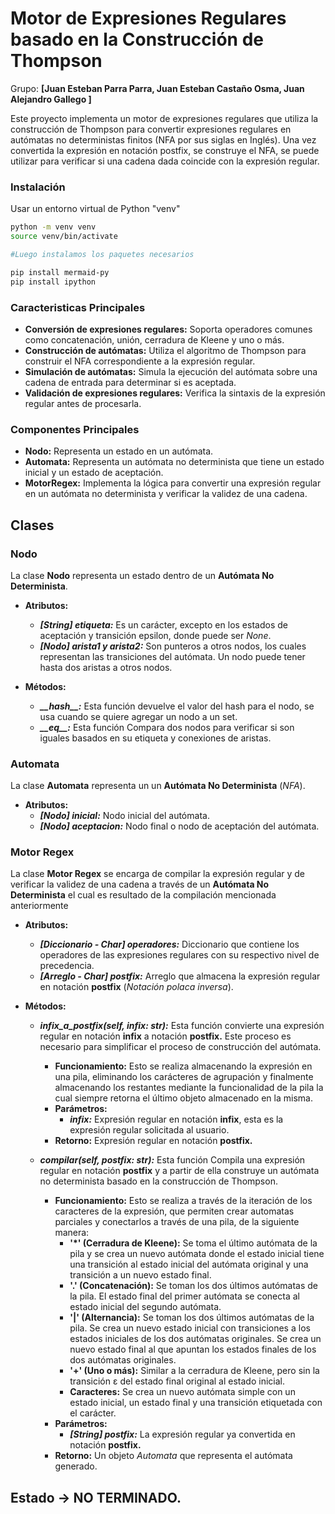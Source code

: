 # Motor de Expresiones Regulares basado en la Construcción de Thompson
Grupo: **[Juan Esteban Parra Parra, Juan Esteban Castaño Osma, Juan Alejandro Gallego ]**

Este proyecto implementa un motor de expresiones regulares que utiliza la construcción de 
Thompson para convertir expresiones regulares en autómatas no deterministas finitos (NFA por sus siglas en Inglés).
Una vez convertida la expresión en notación postfix, se construye el NFA, se puede utilizar para verificar si una cadena
dada coincide con la expresión regular.

### Instalación

Usar un entorno virtual de Python "venv"
```bash
python -m venv venv
source venv/bin/activate

#Luego instalamos los paquetes necesarios

pip install mermaid-py
pip install ipython

```


### Caracteristicas Principales
- **Conversión de expresiones regulares:** Soporta operadores comunes como concatenación, unión, cerradura de Kleene y uno o más.
- **Construcción de autómatas:** Utiliza el algoritmo de Thompson para construir el NFA correspondiente a la expresión regular.
- **Simulación de autómatas:** Simula la ejecución del autómata sobre una cadena de entrada para determinar si es aceptada.
- **Validación de expresiones regulares:** Verifica la sintaxis de la expresión regular antes de procesarla.

### Componentes Principales
- **Nodo:** Representa un estado en un autómata.
- **Automata:** Representa un autómata no determinista que tiene un estado inicial y un estado de aceptación.
- **MotorRegex:** Implementa la lógica para convertir una expresión regular en un autómata no determinista y verificar la validez de una cadena.

## Clases

### Nodo
La clase **Nodo** representa un estado dentro de un **Autómata No Determinista**.

- **Atributos:**
  - _**[String] etiqueta:**_ Es un carácter, excepto en los estados de aceptación y transición epsilon, donde puede ser _None_.
  - _**[Nodo] arista1 y arista2:**_ Son punteros a otros nodos, los cuales representan las transiciones del autómata. Un nodo puede tener hasta dos aristas a otros nodos.
  
- **Métodos:**
  - _**\_\_hash\_\_:**_ Esta función devuelve el valor del hash para el nodo, se usa cuando se quiere agregar un nodo a un set.
  - _**\_\_eq\_\_:**_ Esta función Compara dos nodos para verificar si son iguales basados en su etiqueta y conexiones de aristas.

### Automata
La clase **Automata** representa un un **Autómata No Determinista** (_NFA_).

- **Atributos:**
  - _**[Nodo] inicial:**_ Nodo inicial del autómata.
  - _**[Nodo] aceptacion:**_ Nodo final o nodo de aceptación del autómata.

### Motor Regex
La clase **Motor Regex** se encarga de compilar la expresión regular y de verificar la validez de una cadena a través de
un **Autómata No Determinista** el cual es resultado de la compilación mencionada anteriormente

- **Atributos:**
  - _**[Diccionario - Char] operadores:**_ Diccionario que contiene los operadores de las expresiones regulares con su respectivo nivel de precedencia.
  - _**[Arreglo - Char] postfix:**_ Arreglo que almacena la expresión regular en notación **postfix** (_Notación polaca inversa_).

- **Métodos:**
  - _**infix_a_postfix(self, infix: str):**_ Esta función convierte una expresión regular en notación **infix** a notación **postfix.** Este proceso es necesario para 
simplificar el proceso de construcción del autómata. 
    - **Funcionamiento:** Esto se realiza almacenando la expresión en una pila, eliminando los carácteres de agrupación y finalmente almacenando 
los restantes mediante la funcionalidad de la pila la cual siempre retorna el último objeto almacenado en la misma.
    - **Parámetros:**
      - _**infix:**_ Expresión regular en notación **infix**, esta es la expresión regular solicitada al usuario.
    - **Retorno:** Expresión regular en notación **postfix.**

  - _**compilar(self, postfix: str):**_ Esta función Compila una expresión regular en notación **postfix** y a partir de ella construye un 
autómata no determinista basado en la construcción de Thompson. 
    - **Funcionamiento:** Esto se realiza a través de la iteración de los caracteres de la expresión, 
que permiten crear automatas parciales y conectarlos a través de una pila, de la siguiente manera:
      - **'\*' (Cerradura de Kleene):** Se toma el último autómata de la pila y se crea un nuevo autómata donde el estado inicial tiene una transición al estado inicial del autómata original y una transición a un nuevo estado final.
      - **'.' (Concatenación):** Se toman los dos últimos autómatas de la pila. El estado final del primer autómata se conecta al estado inicial del segundo autómata.
      - **'|' (Alternancia):** Se toman los dos últimos autómatas de la pila. Se crea un nuevo estado inicial con transiciones a los estados iniciales de los dos autómatas originales. Se crea un nuevo estado final al que apuntan los estados finales de los dos autómatas originales.
      - **'+' (Uno o más):** Similar a la cerradura de Kleene, pero sin la transición ε del estado final original al estado inicial.
      - **Caracteres:** Se crea un nuevo autómata simple con un estado inicial, un estado final y una transición etiquetada con el carácter.
    - **Parámetros:**
      - _**[String] postfix:**_ La expresión regular ya convertida en notación **postfix.**
    - **Retorno:** Un objeto _Automata_ que representa el autómata generado.
## Estado -> NO TERMINADO. 
